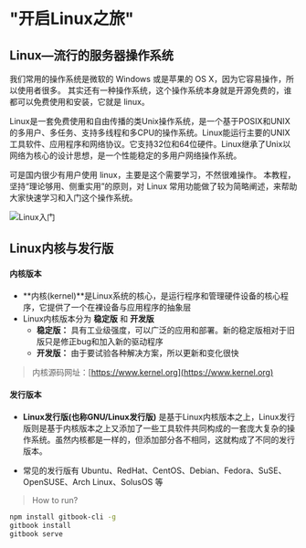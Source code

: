 # "开启Linux之旅"

## Linux—流行的服务器操作系统

我们常用的操作系统是微软的 Windows 或是苹果的 OS X，因为它容易操作，所以使用者很多。 其实还有一种操作系统，这个操作系统本身就是开源免费的，谁都可以免费使用和安装，它就是 linux。

Linux是一套免费使用和自由传播的类Unix操作系统，是一个基于POSIX和UNIX的多用户、多任务、支持多线程和多CPU的操作系统。Linux能运行主要的UNIX工具软件、应用程序和网络协议。它支持32位和64位硬件。Linux继承了Unix以网络为核心的设计思想，是一个性能稳定的多用户网络操作系统。

可是国内很少有用户使用 linux，主要是这个需要学习，不然很难操作。 本教程，坚持“理论够用、侧重实用”的原则，对 Linux 常用功能做了较为简略阐述，来帮助大家快速学习和入门这个操作系统。

![Linux入门](https://i.loli.net/2020/02/26/YDdWFQ6IN3Bxyab.jpg 'Linux入门教程')

## Linux内核与发行版

#### 内核版本

* **内核(kernel)**是Linux系统的核心，是运行程序和管理硬件设备的核心程序，它提供了一个在裸设备与应用程序的抽象层
* Linux内核版本分为 **稳定版** 和 **开发版**
  * **稳定版：** 具有工业级强度，可以广泛的应用和部署。新的稳定版相对于旧版只是修正bug和加入新的驱动程序
  * **开发版：** 由于要试验各种解决方案，所以更新和变化很快

> 内核源码网址：[https://www.kernel.org](https://www.kernel.org)

#### 发行版本

* **Linux发行版(也称GNU/Linux发行版)** 是基于Linux内核版本之上，Linux发行版则是基于内核版本之上又添加了一些工具软件共同构成的一套庞大复杂的操作系统。虽然内核都是一样的，但添加部分各不相同，这就构成了不同的发行版本。

* 常见的发行版有 Ubuntu、RedHat、CentOS、Debian、Fedora、SuSE、OpenSUSE、Arch Linux、SolusOS 等

> How to run?

```sh
npm install gitbook-cli -g
gitbook install
gitbook serve
```
